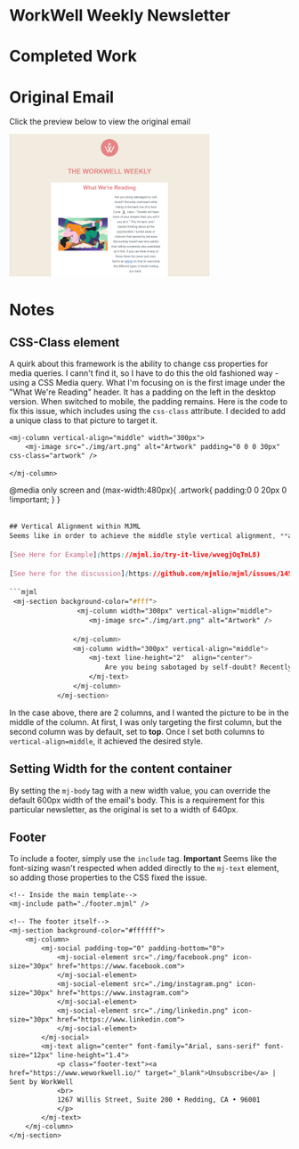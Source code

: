 # WorkWell Weekly Newsletter

# Completed Work


# Original Email
Click the preview below to view the original email

<a href="./img/original-email.png" ><img src="./img/original-email_th.png"></a>

# Notes

## CSS-Class element
A quirk about this framework is the ability to change css properties for media queries. I cann't find it, so I have to do this the old fashioned way - using a CSS Media query. What I'm focusing on is the first image under the "What We're Reading" header. It has a padding on the left in the desktop version. When switched to mobile, the padding remains. 
Here is the code to fix this issue, which includes using the `css-class` attribute. I decided to add a unique class to that picture to target it.

```mjml
<mj-column vertical-align="middle" width="300px">
    <mj-image src="./img/art.png" alt="Artwork" padding="0 0 0 30px" css-class="artwork" />
      
</mj-column>

```
@media only screen and (max-width:480px){
    .artwork{
        padding:0 0 20px 0 !important;
    }
}

```css

## Vertical Alignment within MJML
Seems like in order to achieve the middle style vertical alignment, **all** the columns in the "affected" area need to also have the same style `vertical-align=middle` added to the mj-column element

[See Here for Example](https://mjml.io/try-it-live/wvegjOqTmL8)

[See here for the discussion](https://github.com/mjmlio/mjml/issues/1455)

```mjml
 <mj-section background-color="#fff">
                 <mj-column width="300px" vertical-align="middle">
                    <mj-image src="./img/art.png" alt="Artwork" />
                    
                </mj-column>
                <mj-column width="300px" vertical-align="middle">
                    <mj-text line-height="2"  align="center">
                        Are you being sabotaged by self-doubt? Recently overheard while hiding in the back row of a Soul Cycle  🚴‍♀️  class - "Doubts will have more of your dreams than you will if you let it." This hit hard, and I started thinking about all the opportunities I turned away or chances that passed by because discounting myself was less painful than letting somebody else potentially do it first. If you can think of any of those times too (even just one), here's an article on how to overcome the different types of doubt holding you back. 
                    </mj-text>
                </mj-column>
            </mj-section>
```

In the case above, there are 2 columns, and I wanted the picture to be in the middle of the column. At first, I was only targeting the first column, but the second column was by default, set to **top**. Once I set both columns to `vertical-align=middle`, it achieved the desired style.

## Setting Width for the content container
By setting the `mj-body` tag with a new width value, you can override the default 600px width of the email's body. This is a requirement for this particular newsletter, as the original is set to a width of 640px.

## Footer
To include a footer, simply use the `include` tag.
**Important** Seems like the font-sizing wasn't respected when added directly to the `mj-text` element, so adding those properties to the CSS fixed the issue.

```mjml
<!-- Inside the main template-->
<mj-include path="./footer.mjml" />

<!-- The footer itself-->
<mj-section background-color="#ffffff">
    <mj-column>
        <mj-social padding-top="0" padding-bottom="0">
            <mj-social-element src="./img/facebook.png" icon-size="30px" href="https://www.facebook.com">
            </mj-social-element>
            <mj-social-element src="./img/instagram.png" icon-size="30px" href="https://www.instagram.com">
            </mj-social-element>
            <mj-social-element src="./img/linkedin.png" icon-size="30px" href="https://www.linkedin.com">
            </mj-social-element>
        </mj-social>
        <mj-text align="center" font-family="Arial, sans-serif" font-size="12px" line-height="1.4">
            <p class="footer-text"><a href="https://www.weworkwell.io/" target="_blank">Unsubscribe</a> | Sent by WorkWell
            <br>
            1267 Willis Street, Suite 200 • Redding, CA • 96001
            </p>
        </mj-text>
    </mj-column>
</mj-section>
```